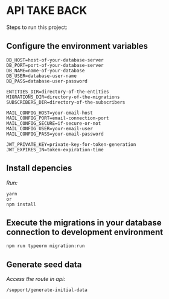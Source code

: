 # API TAKE BACK

Steps to run this project:

## Configure the environment variables

    DB_HOST=host-of-your-database-server
    DB_PORT=port-of-your-database-server
    DB_NAME=name-of-your-database
    DB_USER=database-user-name
    DB_PASS=database-user-password

    ENTITIES_DIR=directory-of-the-entities
    MIGRATIONS_DIR=directory-of-the-migrations
    SUBSCRIBERS_DIR=directory-of-the-subscribers

    MAIL_CONFIG_HOST=your-email-host
    MAIL_CONFIG_PORT=email-connection-port
    MAIL_CONFIG_SECURE=if-secure-or-not
    MAIL_CONFIG_USER=your-email-user
    MAIL_CONFIG_PASS=your-email-password

    JWT_PRIVATE_KEY=private-key-for-token-generation
    JWT_EXPIRES_IN=token-expiration-time

## Install depencies

_Run:_

    yarn
    or
    npm install

## Execute the migrations in your database connection to development environment

    npm run typeorm migration:run

## Generate seed data

_Access the route in api:_

    /support/generate-initial-data
